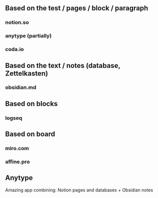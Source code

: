 ## Based on the test / pages / block / paragraph
### notion.so
### anytype (partially)
### coda.io

## Based on the text / notes (database, Zettelkasten)
### obsidian.md

## Based on blocks
### logseq

## Based on board
### miro.com
### affine.pro

## Anytype
Amazing app combining: Notion pages and databases + Obsidian notes
